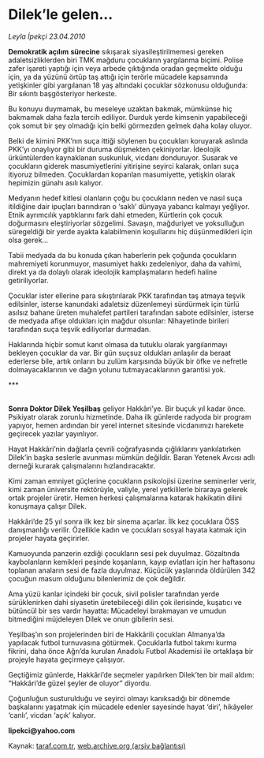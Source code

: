 # Dilek’le gelen...

*Leyla İpekçi 23.04.2010*

<div class="yazi"><p><b>Demokratik açılım</b> <b>sürecine</b> sıkışarak siyasileştirilmemesi gereken adaletsizliklerden biri TMK mağduru çocukların yargılanma biçimi. Polise zafer işareti yaptığı için veya arbede çıktığında oradan geçmekte olduğu için, ya da yüzünü örtüp taş attığı için terörle mücadele kapsamında yetişkinler gibi yargılanan 18 yaş altındaki çocuklar sözkonusu olduğunda: Bir sıkıntı başgösteriyor herkeste. </p>
<p>Bu konuyu duymamak, bu meseleye uzaktan bakmak, mümkünse hiç bakmamak daha fazla tercih ediliyor. Durduk yerde kimsenin yapabileceği çok somut bir şey olmadığı için belki görmezden gelmek daha kolay oluyor. </p>
<p>Belki de kimini PKK’nın suça ittiği söylenen bu çocukları koruyarak aslında PKK’yı onaylıyor gibi bir duruma düşmekten çekiniyorlar. İdeolojik ürküntülerden kaynaklanan suskunluk, vicdanı donduruyor. Susarak ve çocukların giderek masumiyetlerini yitirişine seyirci kalarak, onları suça itiyoruz bilmeden. Çocuklardan koparılan masumiyette, yetişkin olarak hepimizin günahı asılı kalıyor. </p>
<p>Medyanın hedef kitlesi olanların çoğu bu çocukların neden ve nasıl suça itildiğine dair ipuçları barındıran o ‘saklı’ dünyaya yabancı kalmayı yeğliyor. Etnik ayrımcılık yaptıklarını fark dahi etmeden, Kürtlerin çok çocuk doğurmasını eleştiriyorlar sözgelimi. Savaşın, mağduriyet ve yoksulluğun süregeldiği bir yerde ayakta kalabilmenin koşullarını hiç düşünmedikleri için olsa gerek... </p>
<p>Tabii medyada da bu konuda çıkan haberlerin pek çoğunda çocukların mahremiyeti korunmuyor, masumiyet hakkı zedeleniyor, daha da vahimi, direkt ya da dolaylı olarak ideolojik kamplaşmaların hedefi haline getiriliyorlar.</p>
<p>Çocuklar ister ellerine para sıkıştırılarak PKK tarafından taş atmaya teşvik edilsinler, isterse kanundaki adaletsiz düzenlemeyi sürdürmek için türlü asılsız bahane üreten muhalefet partileri tarafından sabote edilsinler, isterse de medyada afişe oldukları için mağdur olsunlar: Nihayetinde birileri tarafından suça teşvik ediliyorlar durmadan.</p>
<p>Haklarında hiçbir somut kanıt olmasa da tutuklu olarak yargılanmayı bekleyen çocuklar da var. Bir gün suçsuz oldukları anlaşılır da beraat ederlerse bile, artık onların bu zulüm karşısında büyük bir öfke ve nefretle dolmayacaklarının ve dağın yolunu tutmayacaklarının garantisi yok.</p>
<p>***</p>
<p><b><br/>Sonra Doktor Dilek Yeşilbaş</b> geliyor Hakkâri’ye. Bir buçuk yıl kadar önce. Psikiyatr olarak zorunlu hizmetinde. Daha ilk günlerde radyoda bir program yapıyor, hemen ardından bir yerel internet sitesinde vicdanımızı harekete geçirecek yazılar yayınlıyor.</p>
<p>Hayat Hakkâri’nin dağlarla çevrili coğrafyasında çığlıklarını yankılatırken Dilek’in başka seslerle avunması mümkün değildir. Baran Yetenek Avcısı adlı derneği kurarak çalışmalarını hızlandıracaktır. </p>
<p>Kimi zaman emniyet güçlerine çocukların psikolojisi üzerine seminerler verir, kimi zaman üniversite rektörüyle, valiyle, yerel yetkililerle biraraya gelerek ortak projeler üretir. Hemen herkesi çalışmalarına katarak hakikatin dilini konuşmaya çalışır Dilek.</p>
<p>Hakkâri’de 25 yıl sonra ilk kez bir sinema açarlar. İlk kez çocuklara ÖSS danışmanlığı verilir. Özellikle kadın ve çocukları sosyal hayata katmak için projeler hayata geçirirler.</p>
<p>Kamuoyunda panzerin ezdiği çocukların sesi pek duyulmaz. Gözaltında kaybolanların kemikleri peşinde koşanların, kayıp evlatları için her haftasonu toplanan anaların sesi de fazla duyulmaz. Küçücük yaşlarında öldürülen 342 çocuğun masum olduğunu bilenlerimiz de çok değildir.</p>
<p>Ama yüzü kanlar içindeki bir çocuk, sivil polisler tarafından yerde sürüklenirken dahi siyasetin üretebileceği dilin çok ilerisinde, kuşatıcı ve bütüncül bir ses vardır hayatta: Mücadeleyi bırakmayan ve umudun bitmediğini müjdeleyen Dilek ve onun gibilerin sesi. </p>
<p>Yeşilbaş’ın son projelerinden biri de Hakkârili çocukları Almanya’da yapılacak futbol turnuvasına götürmek. Çocuklarla futbol takımı kurma fikrini, daha önce Ağrı’da kurulan Anadolu Futbol Akademisi ile ortaklaşa bir projeyle hayata geçirmeye çalışıyor. </p>
<p>Geçtiğimiz günlerde, Hakkâri’de seçmeler yapılırken Dilek’ten bir mail aldım: “Hakkâri’de güzel şeyler de oluyor” diyordu. </p>
<p>Çoğunluğun susturulduğu ve seyirci olmayı kanıksadığı bir dönemde başkalarını yaşatmak için mücadele edenler sayesinde hayat ‘diri’, hikâyeler ‘canlı’, vicdan ‘açık’ kalıyor. </p>
<p><b>lipekci@yahoo.com</b></p></div>

Kaynak: [taraf.com.tr](http://www.taraf.com.tr:80/makale/10998.htm), [web.archive.org (arşiv bağlantısı)](http://web.archive.org/web/20100426140209/http://www.taraf.com.tr:80/makale/10998.htm)
